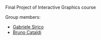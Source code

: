 Final Project of Interactive Graphics course

Group members:
- [Gabriele Sirico](https://www.linkedin.com/in/giuseppe-gabriele-sirico-7aab03234/)
- [Bruno Cataldi](https://www.linkedin.com/in/bruno-cataldi-2a2981197)